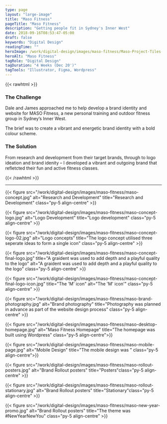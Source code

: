 ```yaml
---
type: page
layout: "large-image"
title: "Maso Fitness"
pageTitle: "Maso Fitness"
description: "Getting people fit in Sydney's Inner West"
date: 2018-09-16T08:53:47-05:00
draft: false
keywords: "Digital Design"
readingTime: ""
heroImage: /work/digital-design/images/maso-fitness/Maso-Project-Tiles-1.jpg
heroAlt: "Maso Fitness"
tagRole: "Digital Design"
tagDuration: "4 Weeks (Dec 20')"
tagTools: "Illustrator, Figma, Wordpress"
---
```


{{< rawhtml >}}
<div class="col-12 col-md-8 offset-md-2 py-5 pt-5 d-flex justify-content-center flex-column">
<h3>The Challenge</h3>
<p>Dale and James approached me to help develop a brand identity and website for MASO Fitness, a new personal training and outdoor fitness group in Sydney’s Inner West.
</p>
<p>The brief was to create a vibrant and energetic brand identity with a bold colour scheme.</p>
<h3>The Solution</h3>
<p>From research and development from their target brands, through to logo ideation and brand idenity – I developed a vibrant and outgoing brand that refletcted their fun and active fitness classes.</p>
</div>
{{< /rawhtml >}}

***

<!-- Moodboards -->
{{< figure src="/work/digital-design/images/maso-fitness/maso-concept.jpg" alt="Research and Development" title="Research and Development" class="py-5 align-centre" >}}


<!-- Logo Development -->

{{< figure src="/work/digital-design/images/maso-fitness/maso-concept-logo.jpg" alt="Logo Development" title="Logo development" class="py-5 align-centre" >}}

<!-- Logo Concept -->

{{< figure src="/work/digital-design/images/maso-fitness/maso-concept-logo-02.jpg" alt="Logo concepts" title="The logo concept utilised three seperate ideas to form a single icon" class="py-5 align-centre" >}}

{{< figure src="/work/digital-design/images/maso-fitness/maso-concept-final-logo.jpg" title="A graident was used to add depth and a playful quality to the logo" alt="A graident was used to add depth and a playful quality to the logo" class="py-5 align-centre" >}}

{{< figure src="/work/digital-design/images/maso-fitness/maso-concept-final-logo-icon.jpg" title="The 'M' icon" alt="The 'M' icon'" class="py-5 align-centre" >}}

<!-- Brand Photography -->

{{< figure src="/work/digital-design/images/maso-fitness/maso-brand-photography.jpg" alt="Brand photography" title="Photography was planned in advance as part of the website design process" class="py-5 align-centre" >}}

<!-- Desktop Hompepage -->

{{< figure src="/work/digital-design/images/maso-fitness/maso-desktop-homepage.jpg" alt="Maso Fitness Homepage" title="The homepage was built using Wordpress" class="py-5 align-centre">}}

<!-- Mobile Hompepage -->

{{< figure src="/work/digital-design/images/maso-fitness/maso-mobile-page.jpg" alt="Mobile Design" title="The mobile design was " class="py-5 align-centre">}}

<!-- RolloutHompepage -->

{{< figure src="/work/digital-design/images/maso-fitness/maso-rollout-posters.jpg" alt="Brand Rollout posters" title="Posters"class="py-5 align-centre" >}}

{{< figure src="/work/digital-design/images/maso-fitness/maso-rollout-stationary.jpg" alt="Brand Rollout posters" title="Stationary"class="py-5 align-centre" >}}

<!-- New Years Promo -->

{{< figure src="/work/digital-design/images/maso-fitness/maso-new-year-promo.jpg" alt="Brand Rollout posters" title="The theme was #NewYearNewYou" class="py-5 align-centre" >}}